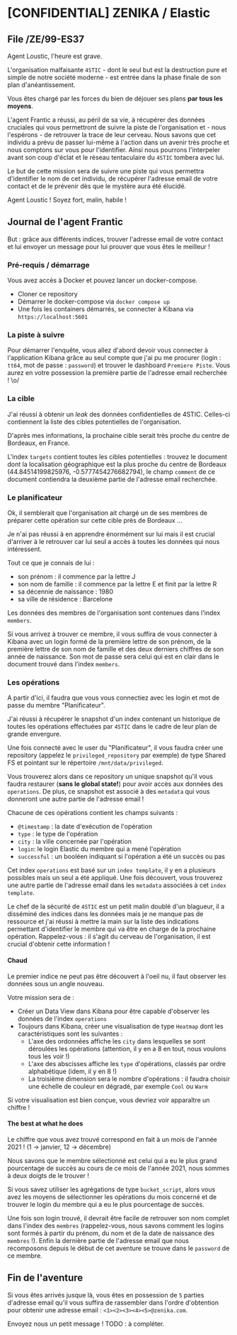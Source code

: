 # [CONFIDENTIAL] ZENIKA / Elastic

## File /ZE/99-ES37

Agent Loustic, l'heure est grave.

L'organisation malfaisante `4STIC` - dont le seul but est la destruction pure et simple de notre société moderne - est entrée dans la phase finale de son plan d'anéantissement.

Vous êtes chargé par les forces du bien de déjouer ses plans __par tous les moyens__.

L'agent Frantic a réussi, au péril de sa vie, à récupérer des données cruciales qui vous permettront de suivre la piste de l'organisation et - nous l'espérons - de retrouver la trace de leur cerveau. Nous savons que cet individu a prévu de passer lui-même à l'action dans un avenir très proche et nous comptons sur vous pour l'identifier. Ainsi nous pourrons l'interpeler avant son coup d'éclat et le réseau tentaculaire du `4STIC` tombera avec lui.

Le but de cette mission sera de suivre une piste qui vous permettra d'identifier le nom de cet individu, de récupérer l'adresse email de votre contact et de le prévenir dès que le mystère aura été élucidé.

Agent Loustic ! Soyez fort, malin, habile !

## Journal de l'agent Frantic

But : grâce aux différents indices, trouver l'adresse email de votre contact et lui envoyer un message pour lui prouver que vous êtes le meilleur !

### Pré-requis / démarrage

Vous avez accès à Docker et pouvez lancer un docker-compose.

* Cloner ce repository
* Démarrer le docker-compose via `docker compose up`
* Une fois les containers démarrés, se connecter à Kibana via `https://localhost:5601`

### La piste à suivre

Pour démarrer l'enquête, vous allez d'abord devoir vous connecter à l'application Kibana grâce au seul compte que j'ai pu me procurer (login : `tt64`, mot de passe : `password`) et trouver le dashboard `Premiere Piste`. Vous aurez en votre possession la première partie de l'adresse email recherchée ! \o/

### La cible

J'ai réussi à obtenir un _leak_ des données confidentielles de 4STIC. Celles-ci contiennent la liste des cibles potentielles de l'organisation.

D'après mes informations, la prochaine cible serait très proche du centre de Bordeaux, en France.

L'index `targets` contient toutes les cibles potentielles : trouvez le document dont la localisation géographique est la plus proche du centre de Bordeaux (44.84514199825976, -0.5777454276682794), le champ `comment` de ce document contiendra la deuxième partie de l'adresse email recherchée.

### Le planificateur

Ok, il semblerait que l'organisation ait chargé un de ses membres de préparer cette opération sur cette cible près de Bordeaux ...

Je n'ai pas réussi à en apprendre énormément sur lui mais il est crucial d'arriver à le retrouver car lui seul a accès à toutes les données qui nous intéressent.

Tout ce que je connais de lui :

* son prénom : il commence par la lettre J
* son nom de famille : il commence par la lettre E et finit par la lettre R
* sa décennie de naissance : 1980
* sa ville de résidence : Barcelone

Les données des membres de l'organisation sont contenues dans l'index `members`.

Si vous arrivez à trouver ce membre, il vous suffira de vous connecter à Kibana avec un login formé de la première lettre de son prénom, de la première lettre de son nom de famille et des deux derniers chiffres de son année de naissance. Son mot de passe sera celui qui est en clair dans le document trouvé dans l'index `members`.

### Les opérations

A partir d'ici, il faudra que vous vous connectiez avec les login et mot de passe du membre "Planificateur".

J'ai réussi à récupérer le snapshot d'un index contenant un historique de toutes les opérations effectuées par `4STIC` dans le cadre de leur plan de grande envergure.

Une fois connecté avec le user du "Planificateur", il vous faudra créer une repository (appelez le `privileged_repository` par exemple) de type Shared FS et pointant sur le répertoire `/mnt/data/privileged`.

Vous trouverez alors dans ce repository un unique snapshot qu'il vous faudra restaurer (**sans le global state!**) pour avoir accès aux données des `operations`. De plus, ce snapshot est associé à des `metadata` qui vous donneront une autre partie de l'adresse email !

Chacune de ces opérations contient les champs suivants :

* `@timestamp` : la date d'exécution de l'opération
* `type` : le type de l'opération
* `city` : la ville concernée par l'opération
* `login`: le login Elastic du membre qui a mené l'opération
* `successful` : un booléen indiquant si l'opération a été un succès ou pas

Cet index `operations` est basé sur un `index template`, il y en a plusieurs possibles mais un seul a été appliqué. Une fois découvert, vous trouverez une autre partie de l'adresse email dans les `metadata` associées à cet `index template`.

Le chef de la sécurité de `4STIC` est un petit malin doublé d'un blagueur, il a disséminé des indices dans les données mais je ne manque pas de ressource et j'ai réussi à mettre la main sur la liste des indications permettant d'identifier le membre qui va être en charge de la prochaine opération. Rappelez-vous : il s'agit du cerveau de l'organisation, il est crucial d'obtenir cette information !

#### Chaud

Le premier indice ne peut pas être découvert à l'oeil nu, il faut observer les données sous un angle nouveau.

Votre mission sera de :

* Créer un Data View dans Kibana pour être capable d'observer les données de l'index `operations`
* Toujours dans Kibana, créer une visualisation de type `Heatmap` dont les caractéristiques sont les suivantes :
  * L'axe des ordonnées affiche les `city` dans lesquelles se sont déroulées les opérations (attention, il y en a 8 en tout, nous voulons tous les voir !)
  * L'axe des abscisses affiche les `type` d'opérations, classés par ordre alphabétique (idem, il y en 8 !)
  * La troisième dimension sera le nombre d'opérations : il faudra choisir une échelle de couleur en dégradé, par exemple `Cool` ou `Warm`

Si votre visualisation est bien conçue, vous devriez voir apparaître un chiffre !

#### The best at what he does

Le chiffre que vous avez trouvé correspond en fait à un mois de l'année 2021 ! (1 -> janvier, 12 -> décembre)

Nous savons que le membre sélectionné est celui qui a eu le plus grand pourcentage de succès au cours de ce mois de l'année 2021, nous sommes à deux doigts de le trouver !

Si vous savez utiliser les agrégations de type `bucket_script`, alors vous avez les moyens de sélectionner les opérations du mois concerné et de trouver le login du membre qui a eu le plus pourcentage de succès.

Une fois son login trouvé, il devrait être facile de retrouver son nom complet dans l'index des `membres` (rappelez-vous, nous savons comment les logins sont formés à partir du prénom, du nom et de la date de naissance des `membres` !). Enfin la dernière partie de l'adresse email que nous recomposons depuis le début de cet aventure se trouve dans le `password` de ce membre.

## Fin de l'aventure

Si vous êtes arrivés jusque là, vous êtes en possession de `5` parties d'adresse email qu'il vous suffira de rassembler dans l'ordre d'obtention pour obtenir une adresse email : `<1><2><3><4><5>@zenika.com`.

Envoyez nous un petit message ! TODO : à compléter.